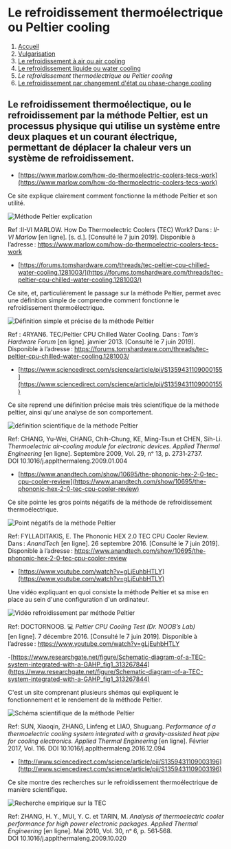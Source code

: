 <h1> Le refroidissement thermoélectrique ou Peltier cooling</h1>

1. [Accueil](index.md)
1. [Vulgarisation](vulgarisation.md)
1. [Le refroidissement à air ou air cooling](aircooling.md)
1. [Le refroidissement liquide ou water cooling](watercooling.md)
1. *Le refroidissement thermoélectrique ou Peltier cooling*
1. [Le refroidissement par changement d'état ou phase-change cooling](phasechangecooling.md)




<h2>Le refroidissement thermoélectique, ou le refroidissement par la méthode Peltier, est un processus physique qui utilise un système entre deux plaques et un courant électrique, permettant de déplacer la chaleur vers un système de refroidissement. </h2>





- [https://www.marlow.com/how-do-thermoelectric-coolers-tecs-work](https://www.marlow.com/how-do-thermoelectric-coolers-tecs-work)

Ce site explique clairement comment fonctionne la méthode Peltier et son utilité.

![Méthode Peltier explication](/image/peltierschema.png)

Ref :II-VI MARLOW. How Do Thermoelectric Coolers (TEC) Work? Dans : *II-VI Marlow* [en ligne]. [s. d.]. [Consulté le 7 juin 2019]. Disponible à l’adresse : https://www.marlow.com/how-do-thermoelectric-coolers-tecs-work




- [https://forums.tomshardware.com/threads/tec-peltier-cpu-chilled-water-cooling.1281003/](https://forums.tomshardware.com/threads/tec-peltier-cpu-chilled-water-cooling.1281003/)

Ce site, et, particulièrement le passage sur la méthode Peltier, permet avec une définition simple de comprendre comment fonctionne le refroidissement thermoélectrique.

![Définition simple et précise de la méthode Peltier](/image/peltierwhatis.png)

Ref : 4RYAN6. TEC/Peltier CPU Chilled Water Cooling. Dans : *Tom’s Hardware Forum* [en ligne]. javnier 2013. [Consulté le 7 juin 2019]. Disponible à l’adresse : https://forums.tomshardware.com/threads/tec-peltier-cpu-chilled-water-cooling.1281003/




- [https://www.sciencedirect.com/science/article/pii/S1359431109000155](https://www.sciencedirect.com/science/article/pii/S1359431109000155)

Ce site reprend une définition précise mais très scientifique de la méthode peltier, ainsi qu'une analyse de son comportement.

![définition scientifique de la méthode Peltier](/image/scpeltiercooling.png)

Ref: CHANG, Yu-Wei, CHANG, Chih-Chung, KE, Ming-Tsun et CHEN, Sih-Li. *Thermoelectric air-cooling module for electronic devices. Applied Thermal Engineering* [en ligne]. Septembre 2009, Vol. 29, nᵒ 13, p. 2731‑2737. DOI 10.1016/j.applthermaleng.2009.01.004





- [https://www.anandtech.com/show/10695/the-phononic-hex-2-0-tec-cpu-cooler-review](https://www.anandtech.com/show/10695/the-phononic-hex-2-0-tec-cpu-cooler-review)

Ce site pointe les gros points négatifs de la méthode de refroidissement thermoélectrique.

![Point négatifs de la méthode Peltier](/image/schemapeltier.png)

Ref: FYLLADITAKIS, E. The Phononic HEX 2.0 TEC CPU Cooler Review. Dans : *AnandTech* [en ligne]. 26 septembre 2016. [Consulté le 7 juin 2019]. Disponible à l’adresse : https://www.anandtech.com/show/10695/the-phononic-hex-2-0-tec-cpu-cooler-review

- [https://www.youtube.com/watch?v=gLjEuhbHTLY](https://www.youtube.com/watch?v=gLjEuhbHTLY)

Une vidéo expliquant en quoi consiste la méthode Peltier et sa mise en place au sein d'une configuration d'un ordinateur.

![Vidéo refroidissement par méthode Peltier](/image/ytpeltier.png)

Ref: DOCTORNOOB. 💻 *Peltier CPU Cooling Test (Dr. NOOB’s Lab)* [en ligne]. 7 décembre 2016. [Consulté le 7 juin 2019]. Disponible à l’adresse : https://www.youtube.com/watch?v=gLjEuhbHTLY




-[https://www.researchgate.net/figure/Schematic-diagram-of-a-TEC-system-integrated-with-a-GAHP_fig1_313267844](https://www.researchgate.net/figure/Schematic-diagram-of-a-TEC-system-integrated-with-a-GAHP_fig1_313267844)

C'est un site comprenant plusieurs shémas qui expliquent le fonctionnement et le rendement de la méthode Peltier.

![Schéma scientifique de la méthode Peltier](/image/schemamethodepeltier.png)

Ref: SUN, Xiaoqin, ZHANG, Linfeng et LIAO, Shuguang. *Performance of a thermoelectric cooling system integrated with a gravity-assisted heat pipe for cooling electronics. Applied Thermal Engineering* [en ligne]. Février 2017, Vol. 116. DOI 10.1016/j.applthermaleng.2016.12.094




- [http://www.sciencedirect.com/science/article/pii/S1359431109003196](http://www.sciencedirect.com/science/article/pii/S1359431109003196)

Ce site montre des recherches sur le refroidissement thermoélectrique de manière scientifique.

![Recherche empirique sur la TEC](/image/recherchescsurletec.png)

Ref: ZHANG, H. Y., MUI, Y. C. et TARIN, M. *Analysis of thermoelectric cooler performance for high power electronic packages. Applied Thermal Engineering* [en ligne]. Mai 2010, Vol. 30, nᵒ 6, p. 561‑568. DOI 10.1016/j.applthermaleng.2009.10.020




